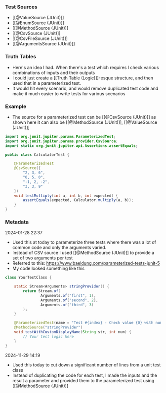### Test Sources
- [[@ValueSource (JUnit)]]
- [[@EnumSource (JUnit)]]
- [[@MethodSource (JUnit)]]
- [[@CsvSource (JUnit)]]
- [[@CsvFileSource (JUnit)]]
- [[@ArgumentsSource (JUnit)]]


### Truth Tables
- Here's an idea I had. When there's a test which requires I check various combinations of inputs and their outputs
- I could just create a [[Truth Table (Logic)]]-esque structure, and then used that in a parameterized test. 
- It would hit every scenario, and  would remove duplicated test code and make it much easier to write tests for various scenarios
### Example
- The source for a parameterized test can be [[@CsvSource (JUnit)]] as shown here it can also be [[@MethodSource (JUnit)]], [[@ValueSource (JUnit)]]
```java
import org.junit.jupiter.params.ParameterizedTest;
import org.junit.jupiter.params.provider.CsvSource;
import static org.junit.jupiter.api.Assertions.assertEquals;

public class CalculatorTest {

    @ParameterizedTest
    @CsvSource({
        "2, 3, 6",
        "0, 5, 0",
        "-1, 2, -2",
        "3, 3, 9"
    })
    void testMultiply(int a, int b, int expected) {
        assertEquals(expected, Calculator.multiply(a, b));
    }
}

```


### Metadata
2024-01-28 22:37
- Used this at today to parameterize three tests where there was a lot of common code and only the arguments varied. 
- Instead of CSV source I used [[@MethodSource (JUnit)]] to provide a set of two arguments per test
- Referred to this: https://www.baeldung.com/parameterized-tests-junit-5
- My code looked something like this
```java
class YourTestClass {

    static Stream<Arguments> stringProvider() {
        return Stream.of(
                Arguments.of("first", 1),
                Arguments.of("second", 2),
                Arguments.of("third", 3)
        );
    }

    @ParameterizedTest(name = "Test #{index} - Check value {0} with number {1}")
    @MethodSource("stringProvider")
    void testWithCustomDisplayName(String str, int num) {
        // Your test logic here
    }
}
```

2024-11-29 14:19
- Used this today to cut down a significant number of lines from a unit test class
- Instead of duplicating the code for each test, I made the inputs and the result a parameter and provided them to the parameterized test using [[@MethodSource (JUnit)]]
